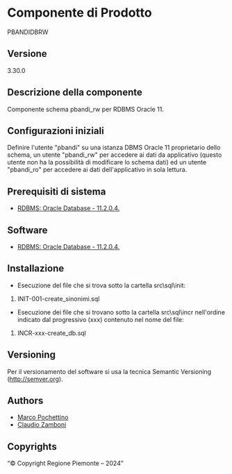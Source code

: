# Componente di Prodotto
PBANDIDBRW

## Versione
3.30.0

## Descrizione della componente
Componente schema pbandi_rw per RDBMS Oracle 11.

## Configurazioni iniziali
Definire l'utente "pbandi" su una istanza DBMS Oracle 11 proprietario dello schema, un utente "pbandi_rw" per accedere ai dati da applicativo (questo utente non ha la possibilità di modificare lo schema dati) ed un utente "pbandi_ro" per accedere ai dati dell'applicativo in sola lettura.

## Prerequisiti di sistema
* [RDBMS: Oracle Database - 11.2.0.4.](https://www.oracle.com/java)

## Software
* [RDBMS: Oracle Database - 11.2.0.4.](https://www.oracle.com/java)

## Installazione
* Esecuzione del file che si trova sotto la cartella src\sql\init:

1. INIT-001-create_sinonimi.sql

* Esecuzione dei file che si trovano sotto la cartella src\sql\incr nell'ordine indicato dal progressivo (xxx) contenuto nel nome del file:

1. INCR-xxx-create_db.sql

## Versioning
Per il versionamento del software si usa la tecnica Semantic Versioning (http://semver.org).

## Authors
* [Marco Pochettino](mailto:marco.pochettino@csi.it)
* [Claudio Zamboni](mailto:claudio.zamboni@csi.it)

## Copyrights
“© Copyright Regione Piemonte – 2024”